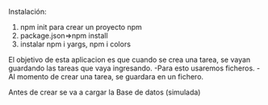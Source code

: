 Instalación:
1. npm init para crear un proyecto npm 
2. package.json=>npm install
3. instalar npm i yargs, npm i colors

El objetivo de esta aplicacion es que cuando se crea una tarea, se vayan guardando las tareas que vaya ingresando.
-Para esto usaremos ficheros.
-Al momento de crear una tarea, se guardara en un fichero.

Antes de crear se va a cargar la Base de datos (simulada)